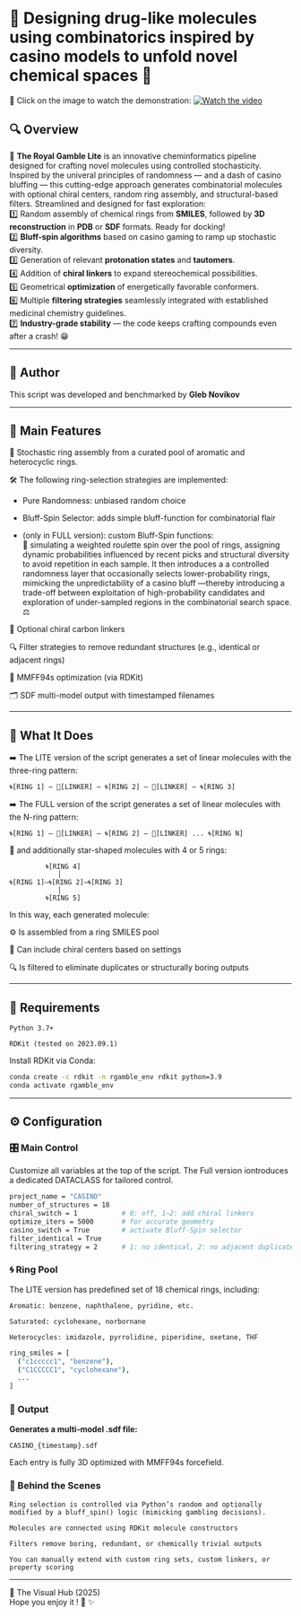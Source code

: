 # 🎰 Designing drug-like molecules using combinatorics inspired by casino models to unfold novel chemical spaces 💊  

🎥 Click on the image to watch the demonstration:
[![Watch the video](https://img.youtube.com/vi/gc762D6thsg/maxresdefault.jpg)](https://www.youtube.com/watch?v=gc762D6thsg)

##  🔍 Overview 
🎲 **The Royal Gamble Lite** is an innovative cheminformatics pipeline designed for crafting novel molecules using controlled stochasticity. Inspired by the univeral principles of randomness — and a dash of casino bluffing — this cutting-edge approach generates combinatorial molecules with optional chiral centers, random ring assembly, and structural-based filters. Streamlined and designed for fast exploration:    
1️⃣ Random assembly of chemical rings from **SMILES**, followed by **3D reconstruction** in **PDB** or **SDF** formats. Ready for docking!  
2️⃣ **Bluff-spin algorithms** based on casino gaming to ramp up stochastic diversity.    
3️⃣ Generation of relevant **protonation states** and **tautomers**.  
4️⃣ Addition of **chiral linkers** to expand stereochemical possibilities.  
5️⃣ Geometrical **optimization** of energetically favorable conformers.  
6️⃣ Multiple **filtering strategies** seamlessly integrated with established medicinal chemistry guidelines.  
7️⃣ **Industry-grade stability** — the code keeps crafting compounds even after a crash! 😁 

---

## 👤 Author

This script was developed and benchmarked by **Gleb Novikov**

---

## 🚀 Main Features

🎲 Stochastic ring assembly from a curated pool of aromatic and heterocyclic rings.

🛠️ The following ring-selection strategies are implemented:

-  Pure Randomness: unbiased random choice

-  Bluff-Spin Selector: adds simple bluff-function for combinatorial flair
    
-  (only in FULL version): custom Bluff-Spin functions:  
    🎰 simulating a weighted roulette spin over the pool of rings, assigning dynamic probabilities influenced by recent picks and structural diversity to avoid repetition in each sample. It then introduces a a controlled randomness layer that occasionally selects lower-probability rings, mimicking the unpredictability of a casino bluff —thereby introducing a trade-off between exploitation of high-probability candidates and exploration of under-sampled regions in the combinatorial search space. ⚖️ 

🔗 Optional chiral carbon linkers

🔍 Filter strategies to remove redundant structures (e.g., identical or adjacent rings)

🧲 MMFF94s optimization (via RDKit)

🗂️ SDF multi-model output with timestamped filenames

---


## 🧬 What It Does

➡️ The LITE version of the script generates a set of linear molecules with the three-ring pattern:

```🌀[RING 1] — 🔗[LINKER] — 🌀[RING 2] — 🔗[LINKER] — 🌀[RING 3]```

➡️ The FULL version of the script generates a set of linear molecules with the N-ring pattern:

```🌀[RING 1] — 🔗[LINKER] — 🌀[RING 2] — 🔗[LINKER] ... 🌀[RING N]```

🌟 and additionally star-shaped molecules with 4 or 5 rings:

```
         🌀[RING 4]
            │
🌀[RING 1]—🌀[RING 2]—🌀[RING 3]
            │
         🌀[RING 5]
```



In this way, each generated molecule:

⚙️ Is assembled from a ring SMILES pool

🔀 Can include chiral centers based on settings

🔍 Is filtered to eliminate duplicates or structurally boring outputs

---

## 🔧 Requirements

    Python 3.7+

    RDKit (tested on 2023.09.1)

Install RDKit via Conda:

```bash
conda create -c rdkit -n rgamble_env rdkit python=3.9
conda activate rgamble_env
```

---

## ⚙️ Configuration

### 🎛️ Main Control

Customize all variables at the top of the script. The Full version iontroduces a dedicated DATACLASS for tailored control.

```bash
project_name = "CASINO"
number_of_structures = 18
chiral_switch = 1           # 0: off, 1–2: add chiral linkers
optimize_iters = 5000       # for accurate geometry
casino_switch = True        # activate Bluff-Spin selector
filter_identical = True
filtering_strategy = 2      # 1: no identical, 2: no adjacent duplicates, 3: all unique
```

### 🌀 Ring Pool

The LITE version has predefined set of 18 chemical rings, including:

    Aromatic: benzene, naphthalene, pyridine, etc.

    Saturated: cyclohexane, norbornane

    Heterocycles: imidazole, pyrrolidine, piperidine, oxetane, THF

```bash
ring_smiles = [
  ("c1ccccc1", "benzene"),
  ("C1CCCCC1", "cyclohexane"),
  ...
]
```

### 📂 Output

**Generates a multi-model .sdf file:**

```bash
CASINO_{timestamp}.sdf
```

Each entry is fully 3D optimized with MMFF94s forcefield.
###  🧠 Behind the Scenes

    Ring selection is controlled via Python’s random and optionally modified by a bluff_spin() logic (mimicking gambling decisions).

    Molecules are connected using RDKit molecule constructors

    Filters remove boring, redundant, or chemically trivial outputs

    You can manually extend with custom ring sets, custom linkers, or property scoring

---
👤 The Visual Hub (2025)  
Hope you enjoy it ! 🧡 ✨

